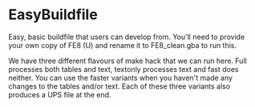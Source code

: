 # EasyBuildfile
Easy, basic buildfile that users can develop from. You'll need to provide your own copy of FE8 (U) and rename it to FE8_clean.gba to run this.

We have three different flavours of make hack that we can run here. Full processes both tables and text, textonly processes text and fast does neither. You can use the faster variants when you haven't made any changes to the tables and/or text. Each of these three variants also produces a UPS file at the end.
